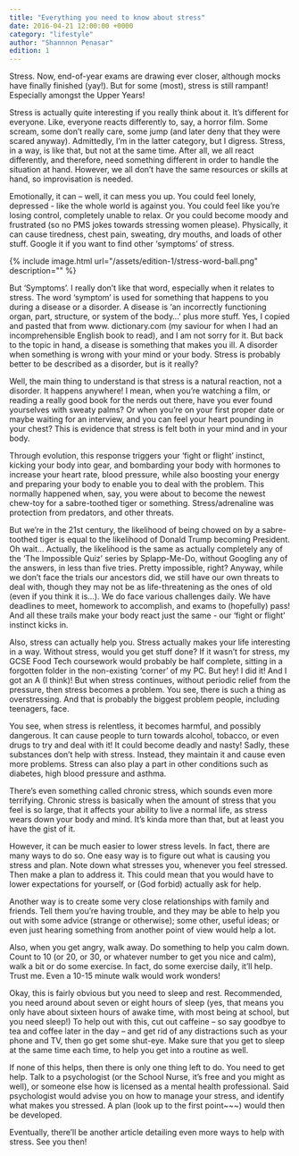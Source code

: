 ```yaml
---
title: "Everything you need to know about stress"
date: 2016-04-21 12:00:00 +0000
category: "lifestyle"
author: "Shannnon Penasar"
edition: 1
---
```

Stress. Now, end-of-year exams are drawing ever closer, although mocks have finally finished (yay!). But for some (most), stress is still rampant! Especially amongst the Upper Years!

Stress is actually quite interesting if you really think about it. It’s different for everyone. Like, everyone reacts differently to, say, a horror film. Some scream, some don’t really care, some jump (and later deny that they were scared anyway). Admittedly, I’m in the latter category, but I digress. Stress, in a way, is like that, but not at the same time. After all, we all react differently, and therefore, need something different in order to handle the situation at hand. However, we all don’t have the same resources or skills at hand, so  improvisation is needed.

Emotionally, it can – well, it can mess you up. You could feel lonely, depressed - like the whole world is against you. You could feel like you’re losing control, completely unable to relax. Or you could become moody and frustrated (so no PMS jokes towards stressing women please). Physically, it can cause tiredness, chest pain, sweating, dry mouths, and loads of other stuff. Google it if you want to find other ‘symptoms’ of stress.

{% include image.html url="/assets/edition-1/stress-word-ball.png" description="" %}

But ‘Symptoms’. I really don’t like that word, especially when it relates to stress. The word ‘symptom’ is used for something that happens to you during a disease or a disorder. A disease is ‘an incorrectly functioning organ, part, structure, or system of the body…’ plus more stuff. Yes, I copied and pasted that from www. dictionary.com (my saviour for when I had an incomprehensible English book to read), and I am not sorry for it. But back to the topic in hand, a disease is something that makes you ill. A disorder when something is wrong with your mind or your body. Stress is probably better to be described as a disorder, but is it really?

Well, the main thing to understand is that stress is a natural reaction, not a disorder. It happens anywhere! I mean, when you’re watching a film, or reading a really good book for the nerds out there, have you ever found yourselves with sweaty palms? Or when you’re on your first proper date or maybe waiting for an interview, and you can feel your heart pounding in your chest? This is evidence that stress is felt both in your mind and in your body.

Through evolution, this response triggers your ‘fight or flight’ instinct, kicking your body into gear, and bombarding your body with hormones to increase your heart rate, blood pressure, while also boosting your energy and preparing your body to enable you to deal with the problem. This normally happened when, say, you were about to become the newest chew-toy for a sabre-toothed tiger or something. Stress/adrenaline was protection from predators, and other threats.

But we’re in the 21st century, the likelihood of being chowed on by a sabre-toothed tiger is equal to the likelihood of Donald Trump becoming President. Oh wait… Actually, the likelihood is the same as actually completely any of the ‘The Impossible Quiz’ series by Splapp-Me-Do, without Googling any of the answers, in less than five tries. Pretty impossible, right? Anyway, while we don’t face the trials our ancestors did, we still have our own threats to deal with, though they may not be as life-threatening as the ones of old (even if you think it is…). We do face various challenges daily. We have deadlines to meet, homework to accomplish, and exams to (hopefully) pass! And all these trails make your body react just the same - our ‘fight or flight’ instinct kicks in.

Also, stress can actually help you. Stress actually makes your life interesting in a way. Without stress, would you get stuff done? If it wasn’t for stress, my GCSE Food Tech coursework would probably be half complete, sitting in a forgotten folder in the non-existing ‘corner’ of my PC. But hey! I did it! And I got an A (I think)! But when stress continues, without periodic relief from the pressure, then stress becomes a problem. You see, there is such a thing as overstressing. And that is probably the biggest problem people, including teenagers, face.

You see, when stress is relentless, it becomes harmful, and possibly dangerous. It can cause people to turn towards alcohol, tobacco, or even drugs to try and deal with it! It could become deadly and nasty! Sadly, these substances don’t help with stress. Instead, they maintain it and cause even more problems. Stress can also play a part in other conditions such as diabetes, high blood pressure and asthma.

There’s even something called chronic stress, which sounds even more terrifying. Chronic stress is basically when the amount of stress that you feel is so large, that it affects your ability to live a normal life, as stress wears down your body and mind. It’s kinda more than that, but at least you have the gist of it.

However, it can be much easier to lower stress levels. In fact, there are many ways to do so. One easy way is to figure out what is causing you stress and plan. Note down what stresses you, whenever you feel stressed. Then make a plan to address it. This could mean that you would have to lower expectations for yourself, or (God forbid) actually ask for help.

Another way is to create some very close relationships with family and friends. Tell them you’re having trouble, and they may be able to help you out with some advice (strange or otherwise); some other, useful ideas; or even just hearing something from another point of view would help a lot.

Also, when you get angry, walk away. Do something to help you calm down. Count to 10 (or 20, or 30, or whatever number to get you nice and calm), walk a bit or do some exercise. In fact, do some exercise daily, it’ll help. Trust me. Even a 10-15 minute walk would work wonders!

Okay, this is fairly obvious but you need to sleep and rest. Recommended, you need around about seven or eight hours of sleep (yes, that means you only have about sixteen hours of awake time, with most being at school, but you need sleep!) To help out with this, cut out caffeine – so say goodbye to tea and coffee later in the day – and get rid of any distractions such as your phone and TV, then go get some shut-eye. Make sure that you get to sleep at the same time each time, to help you get into a routine as well.

If none of this helps, then there is only one thing left to do. You need to get help. Talk to a psychologist (or the School Nurse, it’s free and you might as well), or someone else how is licensed as a mental health professional. Said psychologist would advise you on how to manage your stress, and identify what makes you stressed. A plan (look up to the first point~~~) would then be developed.

Eventually, there’ll be another article detailing even more ways to help with stress. See you then!
